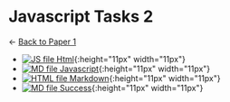 # Javascript Tasks 2

← [Back to Paper 1](..)

- [![JS file](https://img.icons8.com/windows/512/4a90e2/js.png) Html](html.js){:height="11px" width="11px"}
- [![MD file](https://img.icons8.com/windows/512/4a90e2/regular-document.png) Javascript](javascript.html){:height="11px" width="11px"}
- [![HTML file](https://img.icons8.com/windows/512/4a90e2/regular-document.png) Markdown](markdown.html){:height="11px" width="11px"}
- [![MD file](https://img.icons8.com/windows/512/4a90e2/regular-document.png) Success](success.html){:height="11px" width="11px"}
